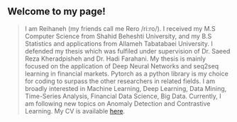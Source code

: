 

## Welcome to my page!


> I am Reihaneh (my friends call me Rero /ri:ro/). I received my M.S Computer Science from Shahid Beheshti University, and my B.S Statistics and applications from Allameh Tabatabaei University.
I defended my thesis which was fulfiled under supervision of Dr. Saeed Reza Kheradpisheh and Dr. Hadi Farahani. My thesis is mainly focused on the application of Deep Neural Networks and seq2seq learning in financial markets. Pytorch as a python library is my choice for coding to surpass the other researchers in related fields. I am broadly interested in Machine Learning, Deep Learning, Data Mining, Time-Series Analysis, Financial Data Science, Big Data.
Currently, I am following new topics on Anomaly Detection and Contrastive Learning. My CV is available [here](https://drive.google.com/file/d/1PMBX95lWKYUxVu1yCa7tyr3Cwv9gfqVH/view?usp=share_link).





